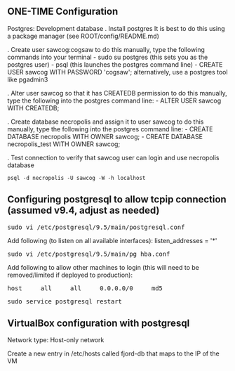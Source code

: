 ONE-TIME Configuration
---
Postgres: Development database
  . Install postgres
  	It is best to do this using a package manager (see ROOT/config/README.md)
  	
  . Create user sawcog:cogsaw
  	to do this manually, type the following commands into your terminal
  		- sudo su postgres (this sets you as the postgres user)
  		- psql (this launches the postgres command line)
  		- CREATE USER sawcog WITH PASSWORD 'cogsaw';
  	alternatively, use a postgres tool like pgadmin3
  	
  . Alter user sawcog so that it has CREATEDB permission
  	to do this manually, type the following into the postgres command line:
  	- ALTER USER sawcog WITH CREATEDB;
  	
  . Create database necropolis and assign it to user sawcog
  	to do this manually, type the following into the postgres command line:
  	- CREATE DATABASE necropolis WITH OWNER sawcog;
  	- CREATE DATABASE necropolis_test WITH OWNER sawcog;
  
  . Test connection to verify that sawcog user can login and use necropolis database
  	
  	psql -d necropolis -U sawcog -W -h localhost


Configuring postgresql to allow tcpip connection (assumed v9.4, adjust as needed)
---
<pre>
sudo vi /etc/postgresql/9.5/main/postgresql.conf
</pre>

Add following (to listen on all available interfaces):
listen_addresses = '*'


<pre>
sudo vi /etc/postgresql/9.5/main/pg_hba.conf
</pre>

Add following to allow other machines to login (this will need to be removed/limited if deployed to production):<br/>
<pre>host     all     all     0.0.0.0/0     md5</pre>

<pre>
sudo service postgresql restart
</pre>


VirtualBox configuration with postgresql
---
Network type: Host-only network

Create a new entry in /etc/hosts called fjord-db that maps to the IP of the VM